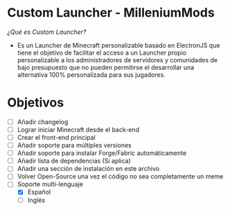 # Custom Launcher - MilleniumMods

*¿Qué es Custom Launcher?*
- Es un Launcher de Minecraft personalizable basado en ElectronJS que tiene el objetivo de facilitar el acceso a un Launcher propio personalizable a los administradores de servidores y comunidades de bajo presupuesto que no pueden permitirse el desarrollar una alternativa 100% personalizada para sus jugadores. 

<!-- OBJETIVOS -->
# Objetivos 

- [ ] Añadir changelog
- [ ] Lograr iniciar Minecraft desde el back-end
- [ ] Crear el front-end principal
- [ ] Añadir soporte para múltiples versiones 
- [ ] Añadir soporte para instalar Forge/Fabric automáticamente
- [ ] Añadir lista de dependencias (Si aplica)
- [ ] Añadir una sección de instalación en este archivo
- [ ] Volver Open-Source una vez el código no sea completamente un meme
- [ ] Soporte multi-lenguaje
    - [x] Español
    - [ ] Inglés 
